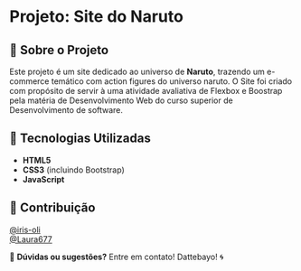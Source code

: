 # Projeto: Site do Naruto

## 📌 Sobre o Projeto
Este projeto é um site dedicado ao universo de **Naruto**, trazendo um e-commerce temático com action figures do universo naruto.
O Site foi criado com propósito de servir à uma atividade avaliativa de Flexbox e Boostrap pela matéria de Desenvolvimento Web do curso superior de Desenvolvimento de software.

## 🚀 Tecnologias Utilizadas
- **HTML5**
- **CSS3** (incluindo Bootstrap)
- **JavaScript**

## 🤝 Contribuição
[@iris-oli](https://github.com/iris-oli)  
[@Laura677](https://github.com/Laura677)  

💬 **Dúvidas ou sugestões?** Entre em contato! Dattebayo! 🌀

